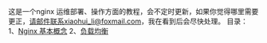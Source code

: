 这是一个nginx 运维部署、操作方面的教程，会不定时更新，如果你觉得哪里需要更正，请邮件联系xiaohui_li@foxmail.com，我在看到后会尽快处理。
目录：
1、[Nginx 基本概念](https://gitee.com/cnlxh/nginx-guide/blob/master/nginx-basic.md)
2、[负载均衡](https://gitee.com/cnlxh/nginx-guide/blob/master/High-Performance-Load-Balancing.md)